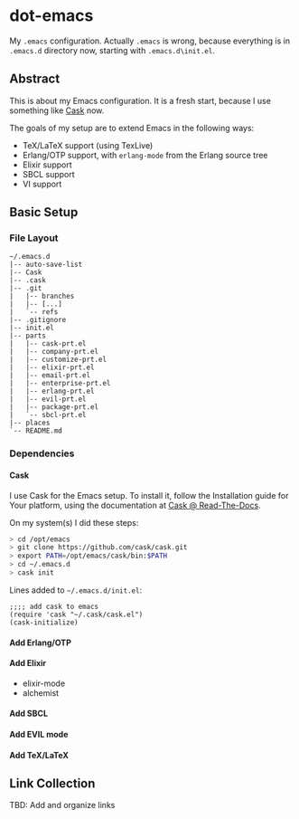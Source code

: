 # dot-emacs

My `.emacs` configuration. Actually `.emacs` is wrong, because everything is in `.emacs.d` directory now, starting with `.emacs.d\init.el`.

## Abstract

This is about my Emacs configuration. It is a fresh start, because I use something like [Cask](https://github.com/cask/cask) now.

The goals of my setup are to extend Emacs in the following ways:

* TeX/LaTeX support (using TexLive)
* Erlang/OTP support, with `erlang-mode` from the Erlang source tree
* Elixir support
* SBCL support
* VI support

## Basic Setup

### File Layout

```
~/.emacs.d
|-- auto-save-list
|-- Cask
|-- .cask
|-- .git
|   |-- branches
|   |-- [...]
|   `-- refs
|-- .gitignore
|-- init.el
|-- parts
|   |-- cask-prt.el
|   |-- company-prt.el
|   |-- customize-prt.el
|   |-- elixir-prt.el
|   |-- email-prt.el
|   |-- enterprise-prt.el
|   |-- erlang-prt.el
|   |-- evil-prt.el
|   |-- package-prt.el
|   `-- sbcl-prt.el
|-- places
`-- README.md
```

### Dependencies

#### Cask

I use Cask for the Emacs setup. To install it, follow the Installation guide for Your platform, using the documentation at [Cask @ Read-The-Docs](http://cask.readthedocs.org/en/latest/guide/installation.html).

On my system(s) I did these steps:

```bash
> cd /opt/emacs
> git clone https://github.com/cask/cask.git
> export PATH=/opt/emacs/cask/bin:$PATH
> cd ~/.emacs.d
> cask init
```

Lines added to `~/.emacs.d/init.el`:

```elisp
;;;; add cask to emacs
(require 'cask "~/.cask/cask.el")
(cask-initialize)
```

#### Add Erlang/OTP

#### Add Elixir

* elixir-mode
* alchemist



#### Add SBCL

#### Add EVIL mode

#### Add TeX/LaTeX





## Link Collection

TBD: Add and organize links